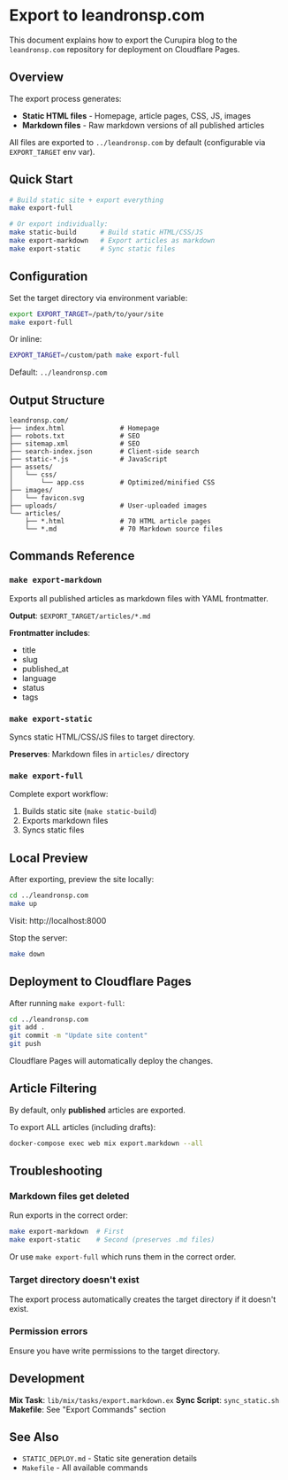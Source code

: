 # Export to leandronsp.com

This document explains how to export the Curupira blog to the `leandronsp.com` repository for deployment on Cloudflare Pages.

## Overview

The export process generates:
- **Static HTML files** - Homepage, article pages, CSS, JS, images
- **Markdown files** - Raw markdown versions of all published articles

All files are exported to `../leandronsp.com` by default (configurable via `EXPORT_TARGET` env var).

## Quick Start

```bash
# Build static site + export everything
make export-full

# Or export individually:
make static-build      # Build static HTML/CSS/JS
make export-markdown   # Export articles as markdown
make export-static     # Sync static files
```

## Configuration

Set the target directory via environment variable:

```bash
export EXPORT_TARGET=/path/to/your/site
make export-full
```

Or inline:

```bash
EXPORT_TARGET=/custom/path make export-full
```

Default: `../leandronsp.com`

## Output Structure

```
leandronsp.com/
├── index.html              # Homepage
├── robots.txt              # SEO
├── sitemap.xml             # SEO
├── search-index.json       # Client-side search
├── static-*.js             # JavaScript
├── assets/
│   └── css/
│       └── app.css         # Optimized/minified CSS
├── images/
│   └── favicon.svg
├── uploads/                # User-uploaded images
└── articles/
    ├── *.html              # 70 HTML article pages
    └── *.md                # 70 Markdown source files
```

## Commands Reference

### `make export-markdown`
Exports all published articles as markdown files with YAML frontmatter.

**Output**: `$EXPORT_TARGET/articles/*.md`

**Frontmatter includes**:
- title
- slug
- published_at
- language
- status
- tags

### `make export-static`
Syncs static HTML/CSS/JS files to target directory.

**Preserves**: Markdown files in `articles/` directory

### `make export-full`
Complete export workflow:
1. Builds static site (`make static-build`)
2. Exports markdown files
3. Syncs static files

## Local Preview

After exporting, preview the site locally:

```bash
cd ../leandronsp.com
make up
```

Visit: http://localhost:8000

Stop the server:

```bash
make down
```

## Deployment to Cloudflare Pages

After running `make export-full`:

```bash
cd ../leandronsp.com
git add .
git commit -m "Update site content"
git push
```

Cloudflare Pages will automatically deploy the changes.

## Article Filtering

By default, only **published** articles are exported.

To export ALL articles (including drafts):

```bash
docker-compose exec web mix export.markdown --all
```

## Troubleshooting

### Markdown files get deleted
Run exports in the correct order:
```bash
make export-markdown  # First
make export-static    # Second (preserves .md files)
```

Or use `make export-full` which runs them in the correct order.

### Target directory doesn't exist
The export process automatically creates the target directory if it doesn't exist.

### Permission errors
Ensure you have write permissions to the target directory.

## Development

**Mix Task**: `lib/mix/tasks/export.markdown.ex`
**Sync Script**: `sync_static.sh`
**Makefile**: See "Export Commands" section

## See Also

- `STATIC_DEPLOY.md` - Static site generation details
- `Makefile` - All available commands
